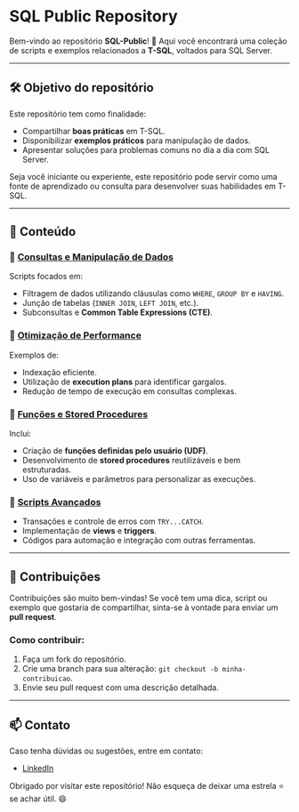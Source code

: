 # SQL Public Repository

Bem-vindo ao repositório **SQL-Public**! 🎉 Aqui você encontrará uma coleção de scripts e exemplos relacionados a **T-SQL**, voltados para SQL Server.

---

## 🛠️ Objetivo do repositório

Este repositório tem como finalidade:
- Compartilhar **boas práticas** em T-SQL.
- Disponibilizar **exemplos práticos** para manipulação de dados.
- Apresentar soluções para problemas comuns no dia a dia com SQL Server.

Seja você iniciante ou experiente, este repositório pode servir como uma fonte de aprendizado ou consulta para desenvolver suas habilidades em T-SQL.

---

## 📂 Conteúdo

### 🔹 [Consultas e Manipulação de Dados](#)
Scripts focados em:
- Filtragem de dados utilizando cláusulas como `WHERE`, `GROUP BY` e `HAVING`.
- Junção de tabelas (`INNER JOIN`, `LEFT JOIN`, etc.).
- Subconsultas e **Common Table Expressions (CTE)**.

### 🔹 [Otimização de Performance](#)
Exemplos de:
- Indexação eficiente.
- Utilização de **execution plans** para identificar gargalos.
- Redução de tempo de execução em consultas complexas.

### 🔹 [Funções e Stored Procedures](#)
Inclui:
- Criação de **funções definidas pelo usuário (UDF)**.
- Desenvolvimento de **stored procedures** reutilizáveis e bem estruturadas.
- Uso de variáveis e parâmetros para personalizar as execuções.

### 🔹 [Scripts Avançados](#)
- Transações e controle de erros com `TRY...CATCH`.
- Implementação de **views** e **triggers**.
- Códigos para automação e integração com outras ferramentas.

---

## 🤝 Contribuições

Contribuições são muito bem-vindas! Se você tem uma dica, script ou exemplo que gostaria de compartilhar, sinta-se à vontade para enviar um **pull request**.

### Como contribuir:
1. Faça um fork do repositório.
2. Crie uma branch para sua alteração: `git checkout -b minha-contribuicao`.
3. Envie seu pull request com uma descrição detalhada.

---

## 📫 Contato

Caso tenha dúvidas ou sugestões, entre em contato:
- [LinkedIn](https://linkedin.com/in/brunohsimplicio)

Obrigado por visitar este repositório! Não esqueça de deixar uma estrela ⭐ se achar útil. 😄
